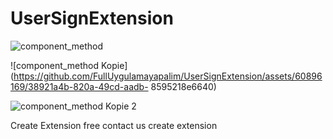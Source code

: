 # UserSignExtension

![component_method](https://github.com/FullUygulamayapalim/UserSignExtension/assets/60896169/6e5ebc4c-f609-49fb-b544-39e7d8b79220)



![component_method Kopie](https://github.com/FullUygulamayapalim/UserSignExtension/assets/60896169/38921a4b-820a-49cd-aadb-
8595218e6640)

![component_method Kopie 2](https://github.com/FullUygulamayapalim/UserSignExtension/assets/60896169/2f15204e-63ee-4985-8d14-3a2ae8cc3f32)



Create Extension free contact us create extension
